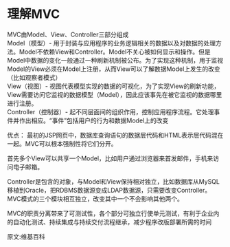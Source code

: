 # 理解MVC
MVC由Model、View、Controller三部分组成  
  Model（模型）- 用于封装与应用程序的业务逻辑相关的数据以及对数据的处理方法。Model不依赖View和Controller。Model不关心被如何显示和操作。但是Model中数据的变化一般通过一种刷新机制被公布。为了实现这种机制，用于监视Model的View必须在Model上注册，从而View可以了解数据Model上发生的改变（比如观察者模式）  
  View（视图）- 视图代表模型实现的数据的可视化，为了实现View的刷新功能，View需要访问它监视的数据模型（Model），因此应该事先在被它监视的数据哪里进行注册。  
  Controller（控制器）- 起不同层面间的组织作用，控制应用程序流程。它处理事件并作出相应。“事件”包括用户的行为和数据Model上的改变  

优点：
最初的JSP网页中，数据库查询语句的数据层代码和HTML表示层代码混在一起。MVC可以根本强制性将它们分开。

首先多个View可以共享一个Model，比如用户通过浏览器来首发邮件，手机来访问电子邮箱。

Controller是包含的对象，与Model和View保持相对独立，比如数据库从MySQL移植到Oracle，把RDBMS数据源变成LDAP数据源，只需要改变Controller。MVC模式的三个模块相互独立，改变其中一个不会影响其他两个。

MVC的职责分离带来了可测试性，各个部分可独立行使单元测试，有利于企业内的自动化测试、持续集成与持续交付流程继承，减少程序改版部署所需的时间

原文:维基百科
